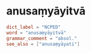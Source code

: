 # anusaṃyāyitvā

``` toml
dict_label = "NCPED"
word = "anusaṃyāyitvā"
grammar_comment = "absol."
see_also = ["anusaṃyāyati"]
```

